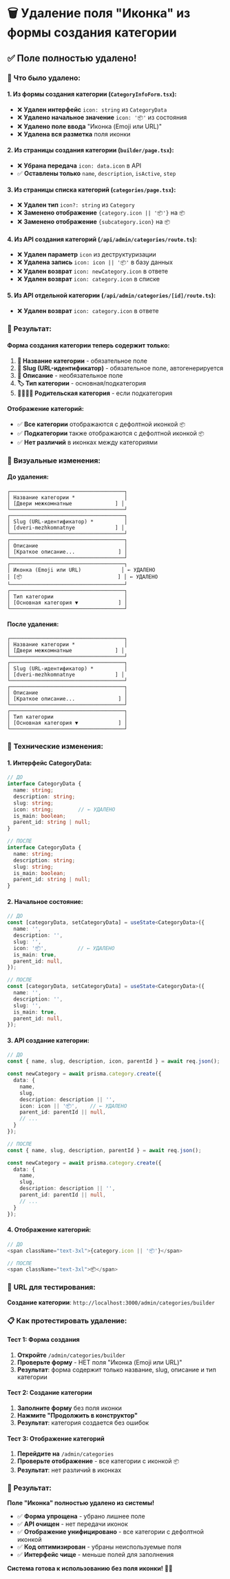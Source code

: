 # 🗑️ Удаление поля "Иконка" из формы создания категории

## ✅ **Поле полностью удалено!**

### 🎯 **Что было удалено:**

#### **1. Из формы создания категории (`CategoryInfoForm.tsx`):**
- ❌ **Удален интерфейс** `icon: string` из `CategoryData`
- ❌ **Удалено начальное значение** `icon: '📦'` из состояния
- ❌ **Удалено поле ввода** "Иконка (Emoji или URL)"
- ❌ **Удалена вся разметка** поля иконки

#### **2. Из страницы создания категории (`builder/page.tsx`):**
- ❌ **Убрана передача** `icon: data.icon` в API
- ✅ **Оставлены только** `name`, `description`, `isActive`, `step`

#### **3. Из страницы списка категорий (`categories/page.tsx`):**
- ❌ **Удален тип** `icon?: string` из `Category`
- ❌ **Заменено отображение** `{category.icon || '📦'}` на `📦`
- ❌ **Заменено отображение** `{subcategory.icon}` на `📦`

#### **4. Из API создания категорий (`/api/admin/categories/route.ts`):**
- ❌ **Удален параметр** `icon` из деструктуризации
- ❌ **Удалена запись** `icon: icon || '📦'` в базу данных
- ❌ **Удален возврат** `icon: newCategory.icon` в ответе
- ❌ **Удален возврат** `icon: category.icon` в списке

#### **5. Из API отдельной категории (`/api/admin/categories/[id]/route.ts`):**
- ❌ **Удален возврат** `icon: category.icon` в ответе

### 🔄 **Результат:**

#### **Форма создания категории теперь содержит только:**
1. **📝 Название категории** - обязательное поле
2. **🔗 Slug (URL-идентификатор)** - обязательное поле, автогенерируется
3. **📄 Описание** - необязательное поле
4. **🏷️ Тип категории** - основная/подкатегория
5. **👨‍👩‍👧‍👦 Родительская категория** - если подкатегория

#### **Отображение категорий:**
- ✅ **Все категории** отображаются с дефолтной иконкой `📦`
- ✅ **Подкатегории** также отображаются с дефолтной иконкой `📦`
- ✅ **Нет различий** в иконках между категориями

### 🎨 **Визуальные изменения:**

#### **До удаления:**
```
┌─────────────────────────────────────┐
│ Название категории *                │
│ [Двери межкомнатные              ] │
└─────────────────────────────────────┘
┌─────────────────────────────────────┐
│ Slug (URL-идентификатор) *          │
│ [dveri-mezhkomnatnye             ] │
└─────────────────────────────────────┘
┌─────────────────────────────────────┐
│ Описание                            │
│ [Краткое описание...              ] │
└─────────────────────────────────────┘
┌─────────────────────────────────────┐
│ Иконка (Emoji или URL)             │ ← УДАЛЕНО
│ [📦                               ] │ ← УДАЛЕНО
└─────────────────────────────────────┘
┌─────────────────────────────────────┐
│ Тип категории                       │
│ [Основная категория ▼             ] │
└─────────────────────────────────────┘
```

#### **После удаления:**
```
┌─────────────────────────────────────┐
│ Название категории *                │
│ [Двери межкомнатные              ] │
└─────────────────────────────────────┘
┌─────────────────────────────────────┐
│ Slug (URL-идентификатор) *          │
│ [dveri-mezhkomnatnye             ] │
└─────────────────────────────────────┘
┌─────────────────────────────────────┐
│ Описание                            │
│ [Краткое описание...              ] │
└─────────────────────────────────────┘
┌─────────────────────────────────────┐
│ Тип категории                       │
│ [Основная категория ▼             ] │
└─────────────────────────────────────┘
```

### 🔧 **Технические изменения:**

#### **1. Интерфейс CategoryData:**
```typescript
// ДО
interface CategoryData {
  name: string;
  description: string;
  slug: string;
  icon: string;        // ← УДАЛЕНО
  is_main: boolean;
  parent_id: string | null;
}

// ПОСЛЕ
interface CategoryData {
  name: string;
  description: string;
  slug: string;
  is_main: boolean;
  parent_id: string | null;
}
```

#### **2. Начальное состояние:**
```typescript
// ДО
const [categoryData, setCategoryData] = useState<CategoryData>({
  name: '',
  description: '',
  slug: '',
  icon: '📦',          // ← УДАЛЕНО
  is_main: true,
  parent_id: null,
});

// ПОСЛЕ
const [categoryData, setCategoryData] = useState<CategoryData>({
  name: '',
  description: '',
  slug: '',
  is_main: true,
  parent_id: null,
});
```

#### **3. API создание категории:**
```typescript
// ДО
const { name, slug, description, icon, parentId } = await req.json();

const newCategory = await prisma.category.create({
  data: {
    name,
    slug,
    description: description || '',
    icon: icon || '📦',    // ← УДАЛЕНО
    parent_id: parentId || null,
    // ...
  }
});

// ПОСЛЕ
const { name, slug, description, parentId } = await req.json();

const newCategory = await prisma.category.create({
  data: {
    name,
    slug,
    description: description || '',
    parent_id: parentId || null,
    // ...
  }
});
```

#### **4. Отображение категорий:**
```typescript
// ДО
<span className="text-3xl">{category.icon || '📦'}</span>

// ПОСЛЕ
<span className="text-3xl">📦</span>
```

### 🚀 **URL для тестирования:**
**Создание категории**: `http://localhost:3000/admin/categories/builder`

### 📋 **Как протестировать удаление:**

#### **Тест 1: Форма создания**
1. **Откройте** `/admin/categories/builder`
2. **Проверьте форму** - НЕТ поля "Иконка (Emoji или URL)"
3. **Результат**: форма содержит только название, slug, описание и тип категории

#### **Тест 2: Создание категории**
1. **Заполните форму** без поля иконки
2. **Нажмите "Продолжить в конструктор"**
3. **Результат**: категория создается без ошибок

#### **Тест 3: Отображение категорий**
1. **Перейдите на** `/admin/categories`
2. **Проверьте отображение** - все категории с иконкой `📦`
3. **Результат**: нет различий в иконках

### 🎉 **Результат:**

**Поле "Иконка" полностью удалено из системы!**

- ✅ **Форма упрощена** - убрано лишнее поле
- ✅ **API очищен** - нет передачи иконок
- ✅ **Отображение унифицировано** - все категории с дефолтной иконкой
- ✅ **Код оптимизирован** - убраны неиспользуемые поля
- ✅ **Интерфейс чище** - меньше полей для заполнения

**Система готова к использованию без поля иконки!** 🎨✨

